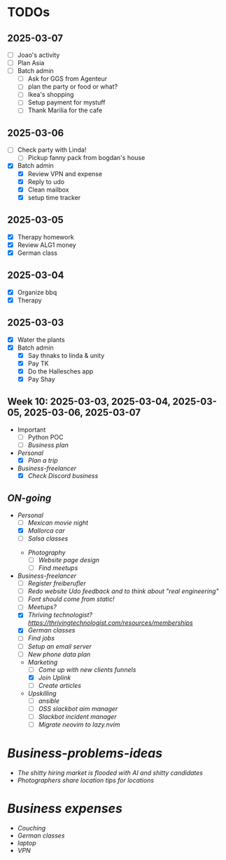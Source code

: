 # TODOs

## 2025-03-07
- [ ] Joao's activity
- [ ] Plan Asia
- [ ] Batch admin
    - [ ] Ask for GGS from Agenteur
    - [ ] plan the party or food or what?
    - [ ] Ikea's shopping
    - [ ] Setup payment for mystuff
    - [ ] Thank Marilia for the cafe

## 2025-03-06
- [ ] Check party with Linda!
    - [ ] Pickup fanny pack from bogdan's house
- [x] Batch admin
    - [x] Review VPN and expense
    - [x] Reply to udo
    - [x] Clean mailbox
    - [x] setup time tracker

## 2025-03-05
- [x] Therapy homework
- [x] Review ALG1 money
- [x] German class

## 2025-03-04
- [x] Organize bbq
- [x] Therapy

## 2025-03-03
- [x] Water the plants
- [x] Batch admin
    - [x] Say thnaks to linda & unity
    - [x] Pay TK
    - [x] Do the Hallesches app
    - [x] Pay Shay

## Week 10: 2025-03-03, 2025-03-04, 2025-03-05, 2025-03-06, 2025-03-07
-  Important
    - [ ] Python POC <I>
    - [ ] Business plan <I>
-  Personal
    - [x] Plan a trip
-  Business-freelancer
    - [x] Check Discord business <I>

## ON-going
-  Personal
    - [ ] Mexican movie night
    - [x] Mallorca car
    - [ ] Salsa classes <I>
    -  Photography
        - [ ] Website page design
        - [ ] Find meetups
-  Business-freelancer
    - [ ] Register freiberufler
    - [ ] Redo website Udo feedback and to think about "real engineering"
    - [ ] Font should come from static!
    - [ ] Meetups?
    - [x] Thriving technologist? https://thrivingtechnologist.com/resources/memberships
    - [x] German classes
    - [ ] Find jobs
    - [ ] Setup an email server
    - [ ] New phone data plan
    - Marketing
        - [ ] Come up with new clients funnels
        - [x] Join Uplink
        - [ ] Create articles
    -  Upskilling
        - [ ] ansible
        - [ ] OSS slackbot aim manager
        - [ ] Slackbot incident manager
        - [ ] Migrate neovim to lazy.nvim

# Business-problems-ideas
- The shitty hiring market is flooded with AI and shitty candidates
- Photographers share location tips for locations

#  Business expenses
- Couching
- German classes
- laptop
- VPN


